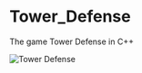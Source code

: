 # Tower_Defense
The game Tower Defense in C++

<img src = "https://user-images.githubusercontent.com/26015853/27614932-fda0ac26-5ba4-11e7-967a-0b739121129b.png" title = "Tower Defense" alt = "Tower Defense">
